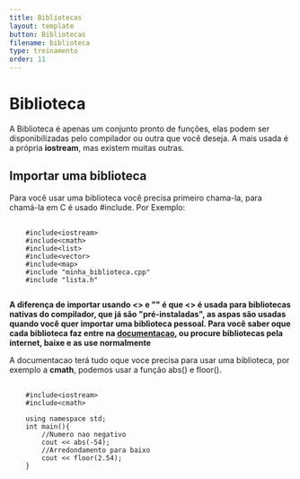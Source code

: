 ```yaml
---
title: Bibliotecas
layout: template
button: Bibliotecas
filename: biblioteca
type: treinamento
order: 11
---
```


# Biblioteca
A Biblioteca é apenas um conjunto pronto de funções, elas podem ser  disponibilizadas pelo compilador ou outra que você deseja. A mais usada é a própria **iostream**, mas existem muitas outras.
 
## Importar uma biblioteca
Para você usar uma biblioteca você precisa primeiro chama-la, para chamá-la em C é usado #include. Por Exemplo:

<pre>
    <code class="language-cpp">
    #include&lt;iostream&gt;
    #include&lt;cmath&gt;
    #include&lt;list&gt;
    #include&lt;vector&gt;
    #include&lt;map&gt;
    #include &quot;minha_biblioteca.cpp&quot;
    #include &quot;lista.h&quot;
    </code>
</pre>

**A diferença de importar usando <> e "" é que <> é usada para bibliotecas nativas do compilador, que já são "pré-instaladas", as aspas são usadas quando você quer importar uma biblioteca pessoal. Para você saber oque cada biblioteca faz entre na [documentacao](https://cplusplus.com/reference/), ou procure bibliotecas pela internet, baixe e as use normalmente**

A documentacao terá tudo oque voce precisa para usar uma biblioteca, por exemplo a **cmath**, podemos usar a função  abs() e floor().

<pre>
    <code class="language-cpp">
    #include&lt;iostream&gt;
    #include&lt;cmath&gt;

    using namespace std;
    int main(){
        //Numero nao negativo
        cout << abs(-54);
        //Arredondamento para baixo
        cout << floor(2.54);
    }
    </code>
</pre>